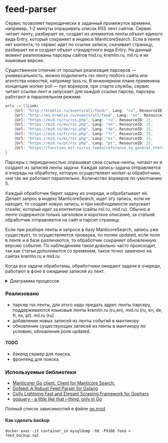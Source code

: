 # feed-parser

Сервис позволяет периодически в заданный промежуток времени, например, 1-2 минуты 
опрашивать список RSS лент сайтов. Сервис читает ленту, разбирает ее, создает из
элементов ленты объект единого вида Entry, который сохраняет в индексе
ManticoreSearch. Если в ленте нет контента, то сервис идет по ссылке записи, скачивает страницу, разбирает ее и создает объект стандартного вида Entry. 
На данный момент реализованы парсеры сайтов mid.ru, kremlin.ru, mil.ru 
и их языковые версии.

Существенное отличие от прошлых реализация парсеров — универсальность, 
можно подключить rss ленту любого сайта или агентства новостей, например tass.ru.
В инженерном плане применена концепция worker poll — пул воркеров, при старте службы, сервис читает ссылки лент и запускает для каждой ссылки парсер, парсеры работают в параллельном режиме. 

```go
urls := []Link{
    {Url: "http://kremlin.ru/events/all/feed/", Lang: "ru", ResourceID: 1},
    {Url: "http://en.kremlin.ru/events/all/feed", Lang: "en", ResourceID: 1},
    {Url: "https://mid.ru/ru/rss.php", Lang: "ru", ResourceID: 2},
    {Url: "https://mid.ru/en/rss.php", Lang: "en", ResourceID: 2},
    {Url: "https://mid.ru/de/rss.php", Lang: "de", ResourceID: 2},
    {Url: "https://mid.ru/fr/rss.php", Lang: "fr", ResourceID: 2},
    {Url: "https://mid.ru/es/rss.php", Lang: "es", ResourceID: 2},
    {Url: "https://mid.ru/pt/rss.php", Lang: "pt", ResourceID: 2},
    {Url: "https://function.mil.ru/rss_feeds/reference_to_general.htm?contenttype=xml", Lang: "ru", ResourceID: 3},
}
```

Парсеры с периодичностью опрашиват свои ссылки-ленты, читают их и создают из записей ленты задачи. Каждая запись-задача отправляется в очередь на обработку, которую осуществляют worker-ы обработчики, они так же работают параллельно. Количество воркеров по-умолчанию 5.

Каждый обработчик берет задачу из очереди, и обрабатывает её. Делает запрос в индекс ManticoreSearch, ищет эту запись, если не находит, то создает новую запись, и при необходимости запускает crawler, который идет за контентом (сайты mil.ru, mid.ru). Обычно в ленте содержится только заголовок и короткое описание, за статьей обработчик отправляется на сайт и парсит страницу. 

Если при разборе ленты и запросе в базу ManticoreSearch, запись уже существует, то осуществляется проверка, по полям updated, если поля в ленте и в базе различаются, то обработчик сохраняет обновленную версию события. По наблюдениям такое довольно часто происходит, так как статьи дополняются со временем, такое точно замечено на сайтах kremlin.ru и mid.ru

Когда все задачи обработаны, обработчики ожидают задачи в очереди, работают в фоне в ожидании записей из лент.

<details><summary>Диаграмма процессов</summary>
<p>

![diagram drawio](https://github.com/terratensor/kremlin-parser/assets/10896447/75e21cac-10a4-4820-a8c1-56acf0745b99)

</p>
</details> 

### Реализовано

- парсер rss ленты, для этого надо предать адрес ленты парсеру, поддерживаются языковые ленты kremlin.ru (ru,en), mid.ru (ru, en, de, fr, es, pt). mil.ru (ru)
- добавление новых записей из ленты событий в мантикору
- обновление существующих записей из ленты в мантикору по условию, обновления роля updated.


#### TODO
- бэкенд сервер для поиска.
- фронтенд для поиска.

### Используемые библиотеки

- [Manticorer Go client. Сlient for Manticore Search.](https://github.com/manticoresoftware/manticoresearch-go)
- [Gofeed: A Robust Feed Parser for Golang](https://github.com/mmcdole/gofeed)
- [Colly Lightning Fast and Elegant Scraping Framework for Gophers](https://github.com/gocolly/colly/tree/master)
- [goquery - a little like that j-thing, only in Go](https://github.com/PuerkitoBio/goquery)

Полный список зависимостей в файле [go.mod](https://github.com/terratensor/feed-parser/blob/a279808983af6ade816521b8d4c2751ac2de45d5/go.mod)


#### Как сделать backup
```
docker exec -it container_id mysqldump -h0 -P9306 feed > feed_backup.sql
```
